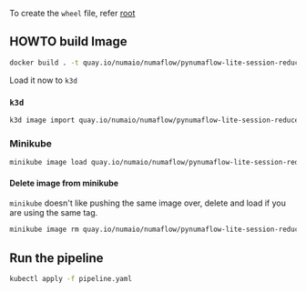 To create the `wheel` file, refer [root](../../README.md)

## HOWTO build Image

```bash
docker build . -t quay.io/numaio/numaflow/pynumaflow-lite-session-reduce-counter:v1 --load
```

Load it now to `k3d`

### `k3d`

```bash
k3d image import quay.io/numaio/numaflow/pynumaflow-lite-session-reduce-counter:v1
```

### Minikube

```bash
minikube image load quay.io/numaio/numaflow/pynumaflow-lite-session-reduce-counter:v1
```

#### Delete image from minikube

`minikube` doesn't like pushing the same image over, delete and load if you are using
the same tag.

```bash
minikube image rm quay.io/numaio/numaflow/pynumaflow-lite-session-reduce-counter:v1
```

## Run the pipeline

```bash
kubectl apply -f pipeline.yaml
```

